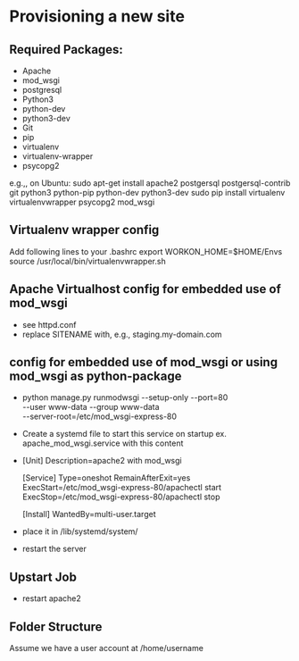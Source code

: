 Provisioning a new site
=================================

## Required Packages:

* Apache
* mod_wsgi
* postgresql
* Python3
* python-dev
* python3-dev
* Git
* pip
* virtualenv
* virtualenv-wrapper
* psycopg2

e.g.,, on Ubuntu:
  sudo apt-get install apache2 postgersql postgersql-contrib git python3 python-pip python-dev python3-dev
  sudo pip install virtualenv virtualenvwrapper psycopg2 mod_wsgi

## Virtualenv wrapper config
  Add following lines to your .bashrc
  export WORKON_HOME=$HOME/Envs
  source /usr/local/bin/virtualenvwrapper.sh

## Apache Virtualhost config for embedded use of mod_wsgi

* see httpd.conf
* replace SITENAME with, e.g., staging.my-domain.com

## config for embedded use of mod_wsgi or using mod_wsgi as python-package

* python manage.py runmodwsgi --setup-only --port=80 \
    --user www-data --group www-data \
    --server-root=/etc/mod_wsgi-express-80
* Create a systemd file to start this service on startup ex. apache_mod_wsgi.service with this content
* 
  [Unit]
  Description=apache2 with mod_wsgi

  [Service]
  Type=oneshot
  RemainAfterExit=yes
  ExecStart=/etc/mod_wsgi-express-80/apachectl start
  ExecStop=/etc/mod_wsgi-express-80/apachectl stop

  [Install]
  WantedBy=multi-user.target
  
* place it in /lib/systemd/system/
* restart the server

## Upstart Job

* restart apache2

## Folder Structure
Assume we have a user account at /home/username
